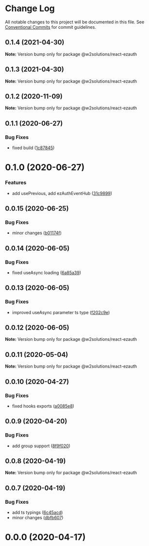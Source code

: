 # Change Log

All notable changes to this project will be documented in this file.
See [Conventional Commits](https://conventionalcommits.org) for commit guidelines.

## 0.1.4 (2021-04-30)

**Note:** Version bump only for package @w2solutions/react-ezauth





## 0.1.3 (2021-04-30)

**Note:** Version bump only for package @w2solutions/react-ezauth





## 0.1.2 (2020-11-09)

**Note:** Version bump only for package @w2solutions/react-ezauth





## 0.1.1 (2020-06-27)


### Bug Fixes

* fixed build ([1c87845](https://github.com/w2solutions/react-helper/commit/1c878457b77a6ad034586491f44f08dcd74bfa15))





# 0.1.0 (2020-06-27)


### Features

* add usePrevious, add ezAuthEventHub ([31c9899](https://github.com/w2solutions/react-helper/commit/31c9899336c8ebee0caa1b0eaa0cd81386b87aa5))





## 0.0.15 (2020-06-25)


### Bug Fixes

* minor changes ([b01174f](https://github.com/w2solutions/react-helper/commit/b01174fcfae6bfa76c4b0f6a13bbef4ad923d37e))





## 0.0.14 (2020-06-05)


### Bug Fixes

* fixed useAsync loading ([6a85a39](https://github.com/w2solutions/react-helper/commit/6a85a39a80bd32c89d368234451ab33d48d01ffe))





## 0.0.13 (2020-06-05)


### Bug Fixes

* improved useAsync parameter ts type ([f202c9e](https://github.com/w2solutions/react-helper/commit/f202c9e0ab50f2768c9ddecce7f37528df240175))





## 0.0.12 (2020-06-05)

**Note:** Version bump only for package @w2solutions/react-ezauth





## 0.0.11 (2020-05-04)

**Note:** Version bump only for package @w2solutions/react-ezauth

## 0.0.10 (2020-04-27)

### Bug Fixes

- fixed hooks exports ([a0085e8](https://github.com/w2solutions/react-helper/commit/a0085e865c5ca3054a1330cf9cadc39d37d20423))

## 0.0.9 (2020-04-20)

### Bug Fixes

- add group support ([8f9f020](https://github.com/w2solutions/react-helper/commit/8f9f0207bdbabc38b8a5ff2c8f9cc693be68302b))

## 0.0.8 (2020-04-19)

**Note:** Version bump only for package @w2solutions/react-ezauth

## 0.0.7 (2020-04-19)

### Bug Fixes

- add ts typings ([6c45acd](https://github.com/w2solutions/react-helper/commit/6c45acd1316b7cbb37f00f5614d9e8c0c97a00d7))
- minor changes ([dbfb607](https://github.com/w2solutions/react-helper/commit/dbfb607a051470b57b184a966eb23a1961f6f28c))

# 0.0.0 (2020-04-17)
